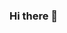 ### Hi there 👋

<!--
**JadeVR/JadeVR** is a ✨ _special_ ✨ repository because its `README.md` (this file) appears on your GitHub profile.

Here are some ideas to get you started:

- 🔭 I’m currently working on ... Getting myself ready to work within the virtual and agemented reality industry.
- 🌱 I’m currently learning ... Virtual and Augmented reality development
- 👯 I’m looking to collaborate on ... chicken tendies
- 🤔 I’m looking for help with ... everything, please god help me
- 💬 Ask me about ... vrchat mirrors
- 📫 How to reach me: ... private dms
- 😄 Pronouns: ... she/her
- ⚡ Fun fact: ... Unity makes me cry.
--> 
